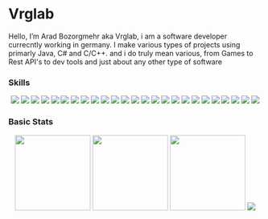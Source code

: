 # Vrglab
Hello, I’m Arad Bozorgmehr aka Vrglab, i am a software developer currecntly working in germany. I make various types of projects using primarly Java, C# and C/C++. and i do truly mean various, from Games to Rest API's to dev tools and just about any other type of software   

### Skills
<div align="center">
  <img src="https://skillicons.dev/icons?i=cs"/>
  <img src="https://skillicons.dev/icons?i=dotnet"/>
  <img src="https://skillicons.dev/icons?i=java"/>
  <img src="https://skillicons.dev/icons?i=gradle"/>
  <img src="https://skillicons.dev/icons?i=unity"/>
  <img src="https://skillicons.dev/icons?i=unreal"/>
  <img src="https://skillicons.dev/icons?i=c"/>
  <img src="https://skillicons.dev/icons?i=cpp"/>
  <img src="https://skillicons.dev/icons?i=cmake"/>
  <img src="https://skillicons.dev/icons?i=html"/>
  <img src="https://skillicons.dev/icons?i=css"/>
  <img src="https://skillicons.dev/icons?i=typescript"/>
  <img src="https://skillicons.dev/icons?i=angular"/>
  <img src="https://skillicons.dev/icons?i=javascript"/>
  <img src="https://skillicons.dev/icons?i=php"/>
  <img src="https://skillicons.dev/icons?i=mysql"/>
  <img src="https://skillicons.dev/icons?i=docker"/>
  <img src="https://skillicons.dev/icons?i=firebase"/>
  <img src="https://skillicons.dev/icons?i=nodejs"/>
  <img src="https://skillicons.dev/icons?i=git"/>
  <img src="https://skillicons.dev/icons?i=github"/>
  <img src="https://skillicons.dev/icons?i=bash"/>
  <img src="https://skillicons.dev/icons?i=powershell"/>
  <img src="https://skillicons.dev/icons?i=jquery"/>
  <img src="https://skillicons.dev/icons?i=lua"/>
</div>

### Basic Stats

<div align="center">
  <img src="https://github-readme-stats.vercel.app/api?username=vrglab&hide_title=false&hide_rank=false&show_icons=true&include_all_commits=true&count_private=true&disable_animations=false&locale=en&hide_border=false" height="150" />
  <img src="https://streak-stats.demolab.com/?user=vrglab&locale=en&mode=daily&hide_border=false&bordr_radius=5" height="150" />
  <img src="https://denvercoder1-github-readme-stats.vercel.app/api/top-langs?username=vrglab&locale=en&hide_title=false&layout=compact&card_width=368&langs_count=6&hide_border=false" height="150" />
  <img src="https://github-readme-activity-graph.vercel.app/graph?username=vrglab&repo=IP-Finder&disable_animations=false&hide_border=false&radius=6"/>
</div>
